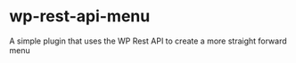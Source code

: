 # wp-rest-api-menu
A simple plugin that uses the WP Rest API to create a more straight forward menu
